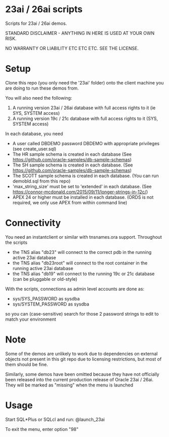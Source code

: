# 23ai / 26ai scripts
Scripts for 23ai / 26ai demos.

STANDARD DISCLAIMER - ANYTHING IN HERE IS USED AT YOUR OWN RISK.

NO WARRANTY OR LIABILITY ETC ETC ETC. SEE THE LICENSE.

Setup
=====

Clone this repo (you only need the '23ai' folder) onto the client machine you are doing to run these demos from.

You will also need the following:

1) A running version 23ai / 26ai database with full access rights to it (ie SYS, SYSTEM access)
2) A running version 19c / 21c database with full access rights to it (SYS, SYSTEM access)

In each database, you need

- A user called DBDEMO password DBDEMO with appropriate privileges (see create_user.sql)
- The HR sample schema is created in each database  (See https://github.com/oracle-samples/db-sample-schemas)
- The SH sample schema is created in each database.  (See https://github.com/oracle-samples/db-sample-schemas)
- The SCOTT sample schema is created in each database. (You can run demobld.sql from this repo)
- 'max_string_size' must be set to 'extended' in each database. (See https://connor-mcdonald.com/2015/09/11/longer-strings-in-12c/)
- APEX 24 or higher must be installed in each database.  (ORDS is not required, we only use APEX from within command line)

Connectivity
============

You need an instantclient or similar with tnsnames.ora support. Throughout the scripts
- the TNS alias "db23" will connect to the correct pdb in the running active 23ai database
- the TNS alias "db23root" will connect to the root container in the running active 23ai database
- the TNS alias "db19" will connect to the running 19c or 21c database (can be pluggable or old-style)

With the scripts, connections as admin level accounts are done as:

- sys/SYS_PASSWORD as sysdba
- sys/SYSTEM_PASSWORD as sysdba

so you can (case-sensitive) search for those 2 password strings to edit to match your environment


Note
====

Some of the demos are unlikely to work due to dependencies on external objects not present
in this git repo due to licensing restrictions, but most of them should be fine.

Similarly, some demos have been omitted because they have not officially been released into
the current production release of Oracle 23ai / 26ai. They will be marked as "missing" when the
menu is launched

Usage
=====
Start SQL*Plus or SQLcl and run: @launch_23ai

To exit the menu, enter option "98"